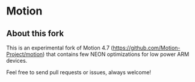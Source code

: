 Motion
=============

## About this fork

This is an experimental fork of Motion 4.7 (https://github.com/Motion-Project/motion) that contains few NEON optimizations for low power ARM devices.

Feel free to send pull requests or issues, always welcome!
